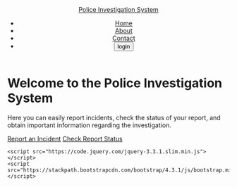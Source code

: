 <!DOCTYPE html>
<html lang="en">
<head>
    <meta charset="UTF-8">
    <meta name="viewport" content="width=device-width, initial-scale=1.0">
    <title>Police Investigation System</title>
    <link rel="stylesheet" href="https://stackpath.bootstrapcdn.com/bootstrap/4.3.1/css/bootstrap.min.css">
    <link href="https://cdn.jsdelivr.net/npm/tailwindcss@2.2.19/dist/tailwind.min.css" rel="stylesheet">
</head>
<body class="bg-cover bg-center h-screen " style="background-image: url('scott-rodgerson-ffH_GkINfyY-unsplash.jpg');">
    <header>
        <nav class="navbar navbar-expand-lg navbar-light bg-light">
            <a class="navbar-brand font-bold ml-10 text-2xl" href="landing.html">Police Investigation System</a>
            <!-- <button class="navbar-toggler" type="button" data-toggle="collapse" data-target="#navbarNav" aria-controls="navbarNav" aria-expanded="false" aria-label="Toggle navigation"><span class="navbar-toggler-icon">Hello</span></button> -->
            <div class="collapse navbar-collapse font-bold justify-content-end mr-24 text-xl pr-10" id="navbarNav">
                <ul class="navbar-nav">
                    <li class="nav-item active pr-6">
                        <a class="nav-link " href="home_page.html">Home</a>
                    </li>
                    <li class="nav-item pr-6">
                        <a class="nav-link" href="about.html">About</a>
                    </li>
                    <li class="nav-item pr-6">
                        <a class="nav-link" href="contact.html">Contact</a>
                    </li>
                    <li>
                        <a href="login.html"><button class="nav-item pr-4 mt-2 font-bold">login</button></a>
                    </li>
                </ul>
            </div>
        </nav>
    </header>
    <main>
        <div class="container">
            <h1 class="text-center mt-56 text-white font-bold text-5xl">Welcome to the <span class="text-red-500">Police Investigation System</span></h1>
            <p class="text-center mt-6">Here you can easily report incidents, check the status of your report, and obtain important information regarding the investigation.</p>
            <div class="text-center mt-5">
                <a href="#" class="btn btn-primary">Report an Incident</a>
                <a href="#" class="btn btn-secondary">Check Report Status</a>
            </div>
        </div>
    </main>
    
    
    <script src="https://code.jquery.com/jquery-3.3.1.slim.min.js"></script>
    <script src="https://stackpath.bootstrapcdn.com/bootstrap/4.3.1/js/bootstrap.min.js"></script>
</body>
</html>
